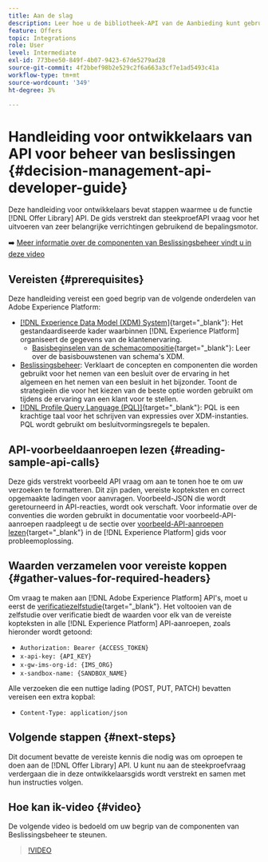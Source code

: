 ```yaml
---
title: Aan de slag
description: Leer hoe u de bibliotheek-API van de Aanbieding kunt gebruiken om toetsbewerkingen uit te voeren met de beslissingsengine.
feature: Offers
topic: Integrations
role: User
level: Intermediate
exl-id: 773bee50-849f-4b07-9423-67de5279ad28
source-git-commit: 4f2bbef98b2e529c2f6a663a3cf7e1ad5493c41a
workflow-type: tm+mt
source-wordcount: '349'
ht-degree: 3%

---
```


# Handleiding voor ontwikkelaars van API voor beheer van beslissingen {#decision-management-api-developer-guide}

Deze handleiding voor ontwikkelaars bevat stappen waarmee u de functie [!DNL Offer Library] API. De gids verstrekt dan steekproefAPI vraag voor het uitvoeren van zeer belangrijke verrichtingen gebruikend de bepalingsmotor.

➡️ [Meer informatie over de componenten van Beslissingsbeheer vindt u in deze video](#video)

## Vereisten {#prerequisites}

Deze handleiding vereist een goed begrip van de volgende onderdelen van Adobe Experience Platform:

* [[!DNL Experience Data Model (XDM) System]](https://experienceleague.adobe.com/docs/experience-platform/xdm/home.html?lang=nl){target="_blank"}: Het gestandaardiseerde kader waarbinnen [!DNL Experience Platform] organiseert de gegevens van de klantenervaring.
   * [Basisbeginselen van de schemacompositie](https://experienceleague.adobe.com/docs/experience-platform/xdm/schema/composition.html){target="_blank"}: Leer over de basisbouwstenen van schema&#39;s XDM.
* [Beslissingsbeheer](../../../using/offers/get-started/starting-offer-decisioning.md): Verklaart de concepten en componenten die worden gebruikt voor het nemen van een besluit over de ervaring in het algemeen en het nemen van een besluit in het bijzonder. Toont de strategieën die voor het kiezen van de beste optie worden gebruikt om tijdens de ervaring van een klant voor te stellen.
* [[!DNL Profile Query Language (PQL)]](https://experienceleague.adobe.com/docs/experience-platform/segmentation/pql/overview.html){target="_blank"}: PQL is een krachtige taal voor het schrijven van expressies over XDM-instanties. PQL wordt gebruikt om besluitvormingsregels te bepalen.

## API-voorbeeldaanroepen lezen {#reading-sample-api-calls}

Deze gids verstrekt voorbeeld API vraag om aan te tonen hoe te om uw verzoeken te formatteren. Dit zijn paden, vereiste kopteksten en correct opgemaakte ladingen voor aanvragen. Voorbeeld-JSON die wordt geretourneerd in API-reacties, wordt ook verschaft. Voor informatie over de conventies die worden gebruikt in documentatie voor voorbeeld-API-aanroepen raadpleegt u de sectie over [voorbeeld-API-aanroepen lezen](https://experienceleague.adobe.com/docs/experience-platform/landing/troubleshooting.html#how-do-i-format-an-api-request){target="_blank"} in de [!DNL Experience Platform] gids voor probleemoplossing.

## Waarden verzamelen voor vereiste koppen {#gather-values-for-required-headers}

Om vraag te maken aan [!DNL Adobe Experience Platform] API&#39;s, moet u eerst de [verificatiezelfstudie](https://experienceleague.adobe.com/docs/experience-platform/landing/platform-apis/api-authentication.html){target="_blank"}. Het voltooien van de zelfstudie over verificatie biedt de waarden voor elk van de vereiste kopteksten in alle [!DNL Experience Platform] API-aanroepen, zoals hieronder wordt getoond:

* `Authorization: Bearer {ACCESS_TOKEN}`
* `x-api-key: {API_KEY}`
* `x-gw-ims-org-id: {IMS_ORG}`
* `x-sandbox-name: {SANDBOX_NAME}`

Alle verzoeken die een nuttige lading (POST, PUT, PATCH) bevatten vereisen een extra kopbal:

* `Content-Type: application/json`

## Volgende stappen {#next-steps}

Dit document bevatte de vereiste kennis die nodig was om oproepen te doen aan de [!DNL Offer Library] API. U kunt nu aan de steekproefvraag verdergaan die in deze ontwikkelaarsgids wordt verstrekt en samen met hun instructies volgen.

## Hoe kan ik-video {#video}

De volgende video is bedoeld om uw begrip van de componenten van Beslissingsbeheer te steunen.

>[!VIDEO](https://video.tv.adobe.com/v/329919?quality=12)

